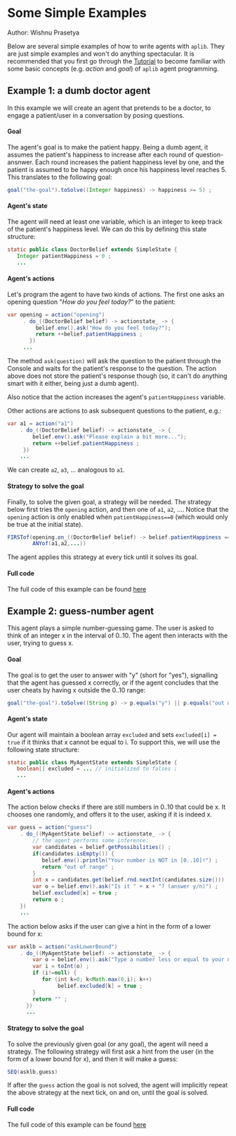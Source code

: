 # Some Simple Examples
Author: Wishnu Prasetya

Below are several simple examples of how to write agents with `aplib`. They are just simple examples and won't do anything spectacular. It is recommended that you first go through the [Tutorial](./firstTutorial.md) to become familiar with some basic concepts (e.g. _action_ and _goal_) of `aplib` agent programming.


## Example 1: a dumb doctor agent

In this example we will create an agent that pretends to be a doctor, to engage a patient/user in a conversation by posing questions.

#### Goal
The agent's goal is to make the patient happy. Being a dumb agent, it assumes the patient's happiness to increase after each round of question-ansnwer. Each round increases the patient happiness level by one, and the patient is assumed to be happy enough once his happiness level reaches 5. This translates to the following goal:

```java
goal("the-goal").toSolve((Integer happiness) -> happiness >= 5) ;
```

#### Agent's state

The agent will need at least one variable, which is an integer to keep track of the patient's happiness level. We can do this by defining this state structure:

```java
static public class DoctorBelief extends SimpleState {
   Integer patientHappiness = 0 ;
   ...
```

#### Agent's actions

Let's program the agent to have two kinds of actions. The first one asks an opening question "_How do you feel today?_" to the patient:

```java
var opening = action("opening")
     . do_((DoctorBelief belief) -> actionstate_ -> {
         belief.env().ask("How do you feel today?");
         return ++belief.patientHappiness ;
       })
     ...
```

The method `ask(question)` will ask the question to the patient through the Console and waits for the patient's response to the question. The action above does not store the patient's response though (so, it can't do anything smart with it either, being just a dumb agent).

Also notice that the action increases the agent's `patientHappiness` variable.

Other actions are actions to ask subsequent questions to the patient, e.g.:

```java
var a1 = action("a1")
    . do_((DoctorBelief belief) -> actionstate_ -> {
        belief.env().ask("Please explain a bit more...");
        return ++belief.patientHappiness ;
     })
    ...
```

We can create `a2`, `a3`, ... analogous to `a1`.

#### Strategy to solve the goal

Finally, to solve the given goal, a strategy will be needed.  The strategy below first tries the `opening` action, and then one of `a1`, `a2`, .... Notice that the `opening` action is only enabled when `patientHappiness==0` (which would only be true at the initial state).

```java
FIRSTof(opening.on_((DoctorBelief belief) -> belief.patientHappiness == 0) ,
    	ANYof(a1,a2,...))
```

The agent applies this strategy at every tick until it solves its goal.

#### Full code

The full code of this example can be found [here](../../src/main/java/nl/uu/cs/aplib/ExampleUsages/DumbDoctor.java)


## Example 2: guess-number agent

This agent plays a simple number-guessing game. The user is asked to think of an integer x in the interval of 0..10. The agent then interacts with the user, trying to guess x.

#### Goal

The goal is to get the user to answer with "y" (short for "yes"), signalling that the agent has guessed x correctly,
or if the agent concludes that the user cheats by having x outside the 0..10 range:

```java
goal("the-goal").toSolve((String p) -> p.equals("y") || p.equals("out of range")) 		
```
#### Agent's state

Our agent will maintain a boolean array `excluded` and sets `excluded[i] = true` if it thinks that x cannot be equal to i. To support this, we will use the following state structure:

```java
static public class MyAgentState extends SimpleState {
   boolean[] excluded = ... // initialized to falses ;
   ...
```

#### Agent's actions

The action below checks if there are still numbers in 0..10 that could be x. It chooses one randomly, and offers it to the user, asking if it is indeed x.

```java
var guess = action("guess")
    . do_((MyAgentState belief) -> actionstate_ -> {
        // the agent performs some inference:
        var candidates = belief.getPossibilities() ;
        if(candidates.isEmpty()) {
           belief.env().println("Your number is NOT in [0..10]!") ;
           return "out of range" ;
        }
        int x = candidates.get(belief.rnd.nextInt(candidates.size())) ;
        var o = belief.env().ask("Is it " + x + "? (answer y/n)") ;
        belief.excluded[x] = true ;
        return o ;	 
    })
    ...
```

The action below asks if the user can give a hint in the form of a lower bound for x:

```java
var asklb = action("askLowerBound")
    . do_((MyAgentState belief) -> actionstate_ -> {
        var o = belief.env().ask("Type a number less or equal to your number:");
        var i = toInt(o) ;
        if (i!=null) {
           for (int k=0; k<Math.max(0,i); k++)
                belief.excluded[k] = true ;
        }
        return "" ;
      })
      ...
```

#### Strategy to solve the goal

To solve the previously given goal (or any goal), the agent will need a strategy. The following strategy will first ask a hint from the user (in the form of a lower bound for x), and then it will make a guess:

```java
SEQ(asklb,guess)
```

If after the `guess` action the goal is not solved, the agent will implicitly repeat the above strategy at the next tick, on and on, until the goal is solved.

#### Full code

The full code of this example can be found [here](../../src/main/java/nl/uu/cs/aplib/ExampleUsages/GuessNumberGame.java)
